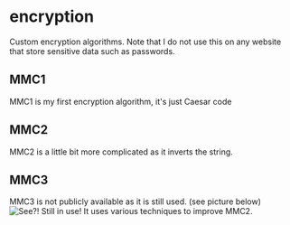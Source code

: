 # encryption
Custom encryption algorithms. Note that I do not use this on any website that store sensitive data such as passwords.

## MMC1
MMC1 is my first encryption algorithm, it's just Caesar code

## MMC2
MMC2 is a little bit more complicated as it inverts the string.

## MMC3
MMC3 is not publicly available as it is still used. (see picture below)
![See?! Still in use!](https://meaxis.fr/snooy.jpg) 
It uses various techniques to improve MMC2. 
